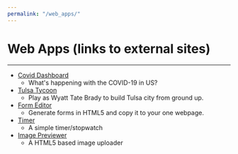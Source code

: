 ```yaml
---
permalink: "/web_apps/"
---
```


# Web Apps (links to external sites)
----
- [Covid Dashboard](https://Chaibot97.github.com/Covid_Dashboard)
  - What's happening with the COVID-19 in US?
- [Tulsa Tycoon](https://Chaibot97.github.com/Tulsa_Tycoon)
  - Play as Wyatt Tate Brady to build Tulsa city from ground up.
- [Form Editor](apps/form_editor)
  - Generate forms in HTML5 and copy it to your one webpage.
- [Timer](apps/timer)
  - A simple timer/stopwatch
- [Image Previewer](apps/image_previewer)
  - A HTML5 based image uploader